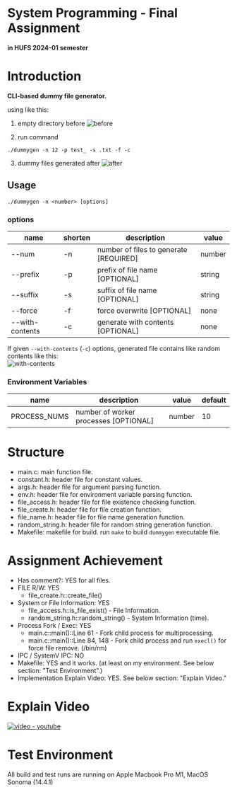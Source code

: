 # System Programming - Final Assignment
**in HUFS 2024-01 semester**

# Introduction
**CLI-based dummy file generator.**

using like this:    

1. empty directory before
![before](https://raw.githubusercontent.com/RFLXN/HUFS.SP.2024-01/main/dimg/before.png)    

2. run command
```shell
./dummygen -n 12 -p test_ -s .txt -f -c
```

3. dummy files generated after
![after](https://raw.githubusercontent.com/RFLXN/HUFS.SP.2024-01/main/dimg/after.png)

## Usage
```shell
./dummygen -n <number> [options]
```

### options
| name            | shorten | description                            | value  |
|-----------------|---------|----------------------------------------|--------|
| --num           | -n      | number of files to generate [REQUIRED] | number |
| --prefix        | -p      | prefix of file name [OPTIONAL]         | string |
| --suffix        | -s      | suffix of file name [OPTIONAL]         | string |
| --force         | -f      | force overwrite [OPTIONAL]             | none   |
| --with-contents | -c      | generate with contents [OPTIONAL]      | none   |

If given `--with-contents` (`-c`) options, generated file contains like random contents like this:    
![with-contents](https://raw.githubusercontent.com/RFLXN/HUFS.SP.2024-01/main/dimg/content.png)


### Environment Variables
| name         | description                           | value  | default |
|--------------|---------------------------------------|--------|---------|
| PROCESS_NUMS | number of worker processes [OPTIONAL] | number | 10      |


# Structure
* main.c: main function file.
* constant.h: header file for constant values.
* args.h: header file for argument parsing function.
* env.h: header file for environment variable parsing function.
* file_access.h: header file for file existence checking function.
* file_create.h: header file for file creation function.
* file_name.h: header file for file name generation function.
* random_string.h: header file for random string generation function.
* Makefile: makefile for build. run `make` to build `dummygen` executable file.

# Assignment Achievement
* Has comment?: YES for all files.
* FILE R/W: YES
  * file_create.h::create_file()
* System or File Information: YES
  * file_access.h::is_file_exist() - File Information.
  * random_string.h::random_string() - System Information (time).
* Process Fork / Exec: YES
  * main.c::main()::Line 61 - Fork child process for multiprocessing.
  * main.c::main()::Line 84, 148 - Fork child process and run `execl()` for force file remove. (/bin/rm)
* IPC / SystemV IPC: NO
* Makefile: YES and it works. (at least on my environment. See below section: "Test Environment".)
* Implementation Explain Video: YES. See below section: "Explain Video."

# Explain Video
[![video - youtube]()]()

# Test Environment
All build and test runs are running on Apple Macbook Pro M1, MacOS Sonoma (14.4.1)

